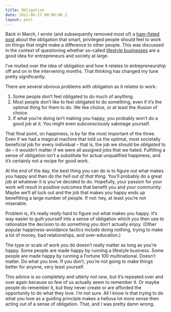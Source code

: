 ```yaml
---
title: Obligation
date: 2011-06-27 00:00:00 Z
layout: post
---
```


Back in March, I wrote (and subsequently removed most of) a [ham-fisted post](http://al3x.net/2011/03/18/not-a-waste.html) about the obligation that smart, privileged people should feel to work on things that might make a difference to other people. This was discussed in the context of questioning whether so-called [lifestyle businesses](http://en.wikipedia.org/wiki/Lifestyle_business) are a good idea for entrepreneurs and society at large.

I’ve mulled over the idea of obligation and how it relates to entrepreneurship off and on in the intervening months. That thinking has changed my tune pretty significantly.

There are several obvious problems with obligation as it relates to work:

1.  Some people don’t feel obligated to do much of anything.
2.  Most people don’t like to feel obligated to do something, even if it’s the optimal thing for them to do. We like choice, or at least the illusion of choice.
3.  If what you’re doing isn’t making you happy, you probably won’t do a good job at it. You might even subconsciously sabotage yourself.

That final point, on happiness, is by far the most important of the three. Even if we had a magical machine that told us the optimal, most societally beneficial job for every individual – that is, the job we should be *obligated* to do – it wouldn’t matter if we were all assigned jobs that we hated. Fulfilling a sense of obligation isn’t a substitute for actual unqualified happiness, and it’s certainly not a recipe for good work.

At the end of the day, the best thing you can do is to figure out what makes you happy and then *do the hell out of that thing*. You’ll probably do a great job at whatever it is you’ve decided to do. Hopefully, your passion for your work will result in positive outcomes that benefit you and your community. Maybe we’ll all luck out and the job that makes you happy ends up benefitting a large number of people. If not: hey, at least you’re not miserable.

Problem is, it’s really *really* hard to figure out what makes you happy. It’s way easier to guilt yourself into a sense of obligation which you then use to rationalize the decision to do something you don’t actually enjoy. (Other popular happiness-avoidance tactics include doing nothing, trying to make a lot of money, bad relationships, and over-education.)

The type or scale of work you do doesn’t really matter as long as you’re happy. Some people are made happy by running a lifestyle business. Some people are made happy by running a Fortune 100 multinational. Doesn’t matter. Do what you love. If you don’t, you’re not going to make things better for anyone, very least yourself.

This advice is so completely and utterly *not new*, but it’s repeated over and over again because so few of us actually seem to remember it. Or maybe people do remember it, but they never create or are afforded the opportunity to do what they love. I’m not sure. All I know is that trying to do what you love as a guiding principle makes a helluva lot more sense then acting out of a sense of obligation. That, and I was pretty damn wrong.
